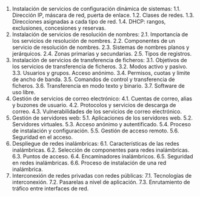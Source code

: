 1. Instalación de servicios de configuración dinámica de sistemas:
1.1. Dirección IP, máscara de red, puerta de enlace.
1.2. Clases de redes.
1.3. Direcciones asignadas a cada tipo de red.
1.4. DHCP: rangos, exclusiones, concesiones y reservas.
2. Instalación de servicios de resolución de nombres:
2.1. Importancia de los servicios de resolución de nombres.
2.2. Componentes de un servicio de resolución de nombres.
2.3. Sistemas de nombres planos y jerárquicos.
2.4. Zonas primarias y secundarias.
2.5. Tipos de registros.
3. Instalación de servicios de transferencia de ficheros:
3.1. Objetivos de los servicios de transferencia de ficheros.
3.2. Modos activo y pasivo.
3.3. Usuarios y grupos. Acceso anónimo.
3.4. Permisos, cuotas y límite de ancho de banda.
3.5. Comandos de control y transferencia de ficheros.
3.6. Transferencia en modo texto y binario.
3.7. Software de uso libre.
4. Gestión de servicios de correo electrónico:
4.1. Cuentas de correo, alias y buzones de usuario.
4.2. Protocolos y servicios de descarga de correo.
4.3. Vulnerabilidades de los servicios de correo electrónico.
5. Gestión de servidores web:
5.1. Aplicaciones de los servidores web.
5.2. Servidores virtuales.
5.3. Acceso anónimo y autentificado.
5.4. Proceso de instalación y configuración.
5.5. Gestión de acceso remoto.
5.6. Seguridad en el acceso.
6. Despliegue de redes inalámbricas:
6.1. Características de las redes inalámbricas.
6.2. Selección de componentes para redes inalámbricas.
6.3. Puntos de acceso.
6.4. Encaminadores inalámbricos.
6.5. Seguridad en redes inalámbricas.
6.6. Proceso de instalación de una red inalámbrica.
7. Interconexión de redes privadas con redes públicas:
7.1. Tecnologías de interconexión.
7.2. Pasarelas a nivel de aplicación.
7.3. Enrutamiento de tráfico entre interfaces de red.

